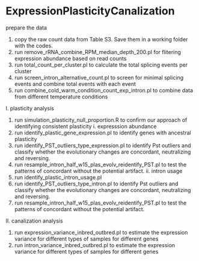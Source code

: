 # ExpressionPlasticityCanalization
prepare the data
  1. copy the raw count data from Table S3. Save them in a working folder with the codes.
  2. run remove_rRNA_combine_RPM_median_depth_200.pl for flitering expression abundance based on read counts
  3. run total_count_per_cluster.pl to calculate the total splicing events per cluster
  4. run screen_intron_alternative_count.pl to screen for minimal splicing events and combine total events with each event
  5. run combine_cold_warm_condition_count_exp_intron.pl to combine data from different temperature conditions
  
I. plasticity analysis
  1. run simulation_plasticity_null_proportion.R to confirm our approach of identifying consistent plasticity
 i. expresssion abundance
  1. run identify_plastic_gene_expression.pl to identify genes with ancestral plasticity
  2. run identify_PST_outliers_type_expression.pl to identify Pst outliers and classify whether the evolutionary changes are concordant, neutralizing and reversing.
  3. run resample_intron_half_w15_plas_evolv_reidentify_PST.pl to test the patterns of concordant without the potential artifact.
 ii. intron usage
  1. run identify_plastic_intron_usage.pl
  2. run identify_PST_outliers_type_intron.pl to identify Pst outliers and classify whether the evolutionary changes are concordant, neutralizing and reversing.
  3. run resample_intron_half_w15_plas_evolv_reidentify_PST.pl to test the patterns of concordant without the potential artifact.

II. canalization analysis
  1. run expression_variance_inbred_outbred.pl to estimate the expression variance for different types of samples for different genes
  2. run intron_variance_inbred_outbred.pl to estimate the expression variance for different types of samples for different genes
